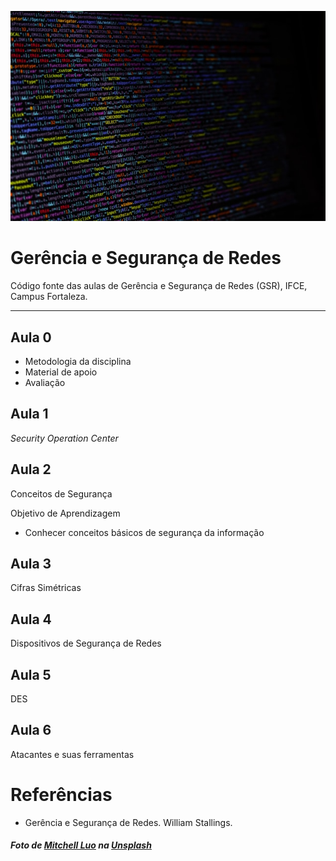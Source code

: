 ![](/img/mitchell-luo-FWoq_ldWlNQ-unsplash.jpg)

# Gerência e Segurança de Redes
Código fonte das aulas de Gerência e Segurança de Redes (GSR), IFCE, Campus Fortaleza.

<hr>

## Aula 0
- Metodologia da disciplina
- Material de apoio
- Avaliação

## Aula 1
*Security Operation Center*

## Aula 2
Conceitos de Segurança

Objetivo de Aprendizagem 
- Conhecer conceitos básicos de segurança da informação

## Aula 3
Cifras Simétricas

## Aula 4
Dispositivos de Segurança de Redes

## Aula 5
DES

## Aula 6
Atacantes e suas ferramentas

# Referências
- Gerência e Segurança de Redes. William Stallings.

##### Foto de <a href="https://unsplash.com/pt-br/@mitchel3uo?utm_content=creditCopyText&utm_medium=referral&utm_source=unsplash">Mitchell Luo</a> na <a href="https://unsplash.com/pt-br/fotografias/textil-listrado-em-preto-e-branco-FWoq_ldWlNQ?utm_content=creditCopyText&utm_medium=referral&utm_source=unsplash">Unsplash</a>
      